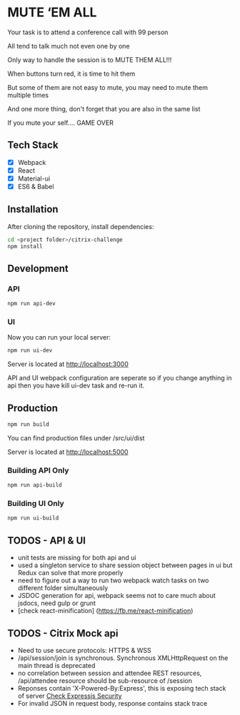 # MUTE ‘EM ALL
Your task is to attend a conference call with 99 person

All tend to talk much not even one by one

Only way to handle the session is to MUTE THEM ALL!!!

When buttons turn red, it is time to hit them

But some of them are not easy to mute, you may need to mute them multiple times

And one more thing, don't forget that you are also in the same list

If you mute your self.... GAME OVER

## Tech Stack
- [x] Webpack
- [x] React
- [x] Material-ui
- [x] ES6 & Babel

## Installation
After cloning the repository, install dependencies:

```sh
cd <project folder>/citrix-challenge
npm install
```

## Development
### API

```sh
npm run api-dev
```

### UI
Now you can run your local server:

```sh
npm run ui-dev
```

Server is located at [http://localhost:3000](http://localhost:3000)

API and UI webpack configuration are seperate so if you change anything in api then you have kill ui-dev task and re-run it.

## Production
```sh
npm run build
```
You can find production files under /src/ui/dist

Server is located at [http://localhost:5000](http://localhost:5000)

### Building API Only
```sh
npm run api-build
```

### Building UI Only
```sh
npm run ui-build
```

## TODOS - API & UI

* unit tests are missing for both api and ui
* used a singleton service to share session object between pages in ui
  but Redux can solve that more properly
* need to figure out a way to run two webpack watch tasks on two different folder simultaneously
* JSDOC generation for api, webpack seems not to care much about jsdocs, need gulp or grunt
* [check react-minification] (https://fb.me/react-minification)

## TODOS - Citrix Mock api

* Need to use secure protocols: HTTPS & WSS
* /api/session/join is synchronous. Synchronous XMLHttpRequest on the main thread is deprecated
* no correlation between session and attendee REST resources, /api/attendee resource should be sub-resource of /session
* Reponses contain 'X-Powered-By:Express', this is exposing tech stack of server [Check Expressjs Security](http://expressjs.com/en/advanced/best-practice-security.html)
* For invalid JSON in request body, response contains stack trace
